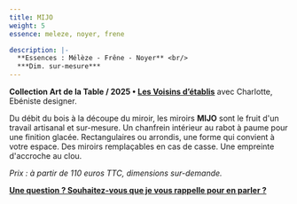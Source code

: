 ```yaml
---
title: MIJO
weight: 5
essence: meleze, noyer, frene

description: |-
  **Essences : Mélèze - Frêne - Noyer** <br/>
  ***Dim. sur-mesure***
---
```


**Collection Art de la Table / 2025 • [Les Voisins d’établis](/oeuvres/voisins/)** avec Charlotte, Ebéniste designer.

Du débit du bois à la découpe du miroir, les miroirs **MIJO** sont le fruit d'un travail artisanal et sur-mesure.
Un chanfrein intérieur au rabot à paume pour une finition glacée.
Rectangulaires ou arrondis, une forme qui convient à votre espace.
Des miroirs remplaçables en cas de casse.
Une empreinte d'accroche au clou.

*Prix : à partir de 110 euros TTC, dimensions sur-demande.*

**[Une question ? Souhaitez-vous que je vous rappelle pour en parler ?](https://f1fd647b.sibforms.com/serve/MUIFAHiPlnQXs66jFHLbWhCpAXOPr-7nFEp-r6B9oHYfGdAH-vGASTUOddtxZoX1aH1-mKZZLWoOOARqKUcPk7flSvOu9VnzgPRLfoLImoF9_Ri5DjdpAHslSS5aYxAMUUr5pPfn2kVYXde5Q9Xk-eerzssBVqOgloe4TI44mYeyW9C9X3Rbp1SLV9rtx5lVydvERhoWNGpuWaOE)**